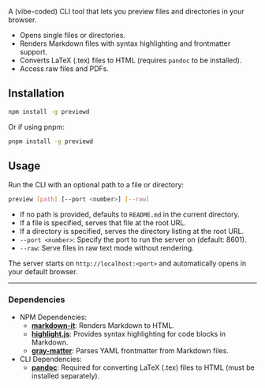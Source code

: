 A (vibe-coded) CLI tool that lets you preview files and directories in your browser.

- Opens single files or directories.
- Renders Markdown files with syntax highlighting and frontmatter support.
- Converts LaTeX (.tex) files to HTML (requires `pandoc` to be installed).
- Access raw files and PDFs.

## Installation

```bash
npm install -g previewd
```

Or if using pnpm:

```bash
pnpm install -g previewd
```

## Usage

Run the CLI with an optional path to a file or directory:

```bash
preview [path] [--port <number>] [--raw]
```

- If no path is provided, defaults to `README.md` in the current directory.
- If a file is specified, serves that file at the root URL.
- If a directory is specified, serves the directory listing at the root URL.
- `--port <number>`: Specify the port to run the server on (default: 8601).
- `--raw`: Serve files in raw text mode without rendering.

The server starts on `http://localhost:<port>` and automatically opens in your default browser.

---

### Dependencies

- NPM Dependencies:
  - **[markdown-it](https://www.npmjs.com/package/markdown-it)**: Renders Markdown to HTML.
  - **[highlight.js](https://www.npmjs.com/package/highlight.js)**: Provides syntax highlighting for code blocks in Markdown.
  - **[gray-matter](https://www.npmjs.com/package/gray-matter)**: Parses YAML frontmatter from Markdown files.
- CLI Dependencies:
  - **[pandoc](https://pandoc.org/)**: Required for converting LaTeX (.tex) files to HTML (must be installed separately).
